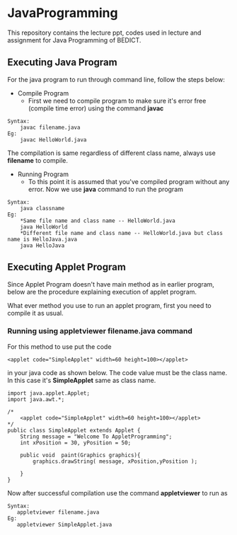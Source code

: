 # JavaProgramming
This repository contains the lecture ppt, codes used in lecture and assignment for Java Programming  of BEDICT.
## Executing Java Program
For the java program to run through command line, follow the steps below:
* Compile Program
    * First we need to compile program to make sure it's error free (compile time error) using the command **javac**
```
Syntax:
    javac filename.java
Eg:
    javac HelloWorld.java
```
The compilation is same regardless of different class name, always use **filename** to compile.
* Running Program
    * To this point it is assumed that you've compiled program without any error. Now we use **java** command to run the program
```
Syntax:
    java classname
Eg:
    *Same file name and class name -- HelloWorld.java 
    java HelloWorld
    *Different file name and class name -- HelloWorld.java but class name is HelloJava.java
    java HelloJava
```
## Executing Applet Program
Since Applet Program doesn't have main method as in earlier program, below are the procedure explaining execution of applet program.

What ever method you use to run an applet program, first you need to compile it as usual.
### Running using __appletviewer filename.java__ command

For this method to use put the code
```
<applet code="SimpleApplet" width=60 height=100></applet>

```
in your java code as shown below. The code value must be the class name. In this case it's **SimpleApplet** same as class name.

```
import java.applet.Applet;
import java.awt.*;

/*
    <applet code="SimpleApplet" width=60 height=100></applet>
*/
public class SimpleApplet extends Applet {
    String message = "Welcome To AppletProgramming";
    int xPosition = 30, yPosition = 50;

    public void  paint(Graphics graphics){
        graphics.drawString( message, xPosition,yPosition );

    }
}

``` 
Now after successful compilation use the command **appletviewer** to run as
```
Syntax:
   appletviewer filename.java
Eg:
   appletviewer SimpleApplet.java


```
